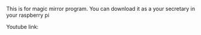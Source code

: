 This is for magic mirror program.
You can download it as a your secretary in your raspberry pi

Youtube link:


